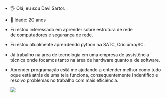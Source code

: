 -  🖐 Olá, eu sou Davi Sartor.
-  👦 Idade: 20 anos
-  Eu estou interessado em aprender sobre estrutura de rede <br>
   de computadores e segurança de rede.
-  Eu estou atualmente aprendendo python na SATC, Criciúma/SC.
-  Já trabalho na área de tecnologia em uma empresa de assistência <br>
   técnica onde focamos tanto na área de hardware quanto a de software.
-  Aprender programação está me ajudando a entender melhor como tudo <br>
   oque está atrás de uma tela funciona, consequentemente indentifico e <br>
   resolvo problemas no trabalho com mais eficiência.
   
   <img src="https://media.giphy.com/media/gjZrxGx1HHkv1692Z2/giphy.gif">
   


